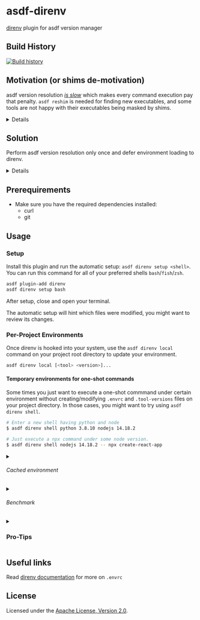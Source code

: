 # asdf-direnv

[direnv](https://direnv.net) plugin for asdf version manager

## Build History

[![Build history](https://buildstats.info/github/chart/asdf-community/asdf-direnv?branch=master)](https://github.com/asdf-community/asdf-direnv/actions)

## Motivation (or shims de-motivation)

asdf version resolution [*is slow*](https://github.com/asdf-community/asdf-direnv/issues/80#issuecomment-1079485165) which makes every command execution pay that penalty. `asdf reshim` is needed for finding new executables, and some tools are not happy with their executables being masked by shims.

<details>
  
  
[asdf](https://asdf-vm.com) is a great tool for managing multiple versions of
command-line tools. 99% of the time these managed tools work just as expected.

Shims are just tiny wrappers created by asdf that just forward execution to the
_real_ versioned executables installed by asdf. This way, asdf has a single
shims directory added to your PATH and has no need of mangling the PATH for
every installed version.

When you run an asdf-managed command, like `node`, it will actually execute an
asdf-shim, which will determine the `node` version to activate according to your
`.tool-versions` file.

A downside of this is that every single time you run `node` asdf will have to
determine again which version to use. Even if you haven't changed your
`.tool-versions` file to upgrade the node version to use. And this happens for
every shim execution, which could lead to some users experiencing certain
_slowness_ while asdf is looking up versions, since it has to traverse
directories looking up for a .tool-versions file and probably also legacy
version files.

Another inconvenience is that commands installed by these tools can have some
problems by the way asdf shims work. For example, if a command tries to find
itself by name in PATH (e.g. using `which my-command`) it will find the asdf
shim executable and not the _actual_ executable delegated-to by asdf. This might
cause problems if the command tries to use this location as an installation root
to find auxiliary files, since shims will mask the real executable.

Also, people frequently ask why is reshim needed. Suppose you used asdf to
install a package manager like `npm`, `hex`, `gem`, `cargo`, etc. Any new
binaries installed by these tools won't be available on PATH unless you run
`asdf reshim`. This is because asdf has no way of knowing what the `npm install`
command does, and it's until `asdf reshim` that it will figure out new
executables are available and will create shims for them accordingly.

And finally, some packages come not only with language-specific commands, but
with tons of system tools that will shadow those already installed on your
system. While this may be desirable while the language is in use, having it
installed and not activated leaves dead shims all over the place.

</details>
  
## Solution

Perform asdf version resolution only once and defer environment loading to direnv.

<details>
  
  
All these previously mentioned issues can be solved by using asdf along with the
[direnv](https://direnv.net/) tool.

Just like asdf is a tools manager, direnv is an environment-variables manager.
It can update your shell env upon directory change and clean it up when you
leave that directory.

This `asdf-direnv` plugin lets you install `direnv` and also provides a tiny
script to integrate both. Allowing `direnv` to manage any variables exposed by
asdf tools, primarily the PATH environment, but also any other variable exposed
by your plugin (e.g. MIX_HOME exposed by the asdf-elixir plugin).

This way, running `node` will not invoke the asdf-shim but the _real_
asdf-managed executable in PATH. Which will improve speed since version
resolution is out of the way and made only once by `direnv` upon entering your
project directory. Commands trying to find themselves in PATH will find their
expected location. Also, no more _reshim_ needed upon `npm install`.
  
</details>

## Prerequirements

- Make sure you have the required dependencies installed:
  - curl
  - git

## Usage

### Setup

Install this plugin and run the automatic setup: `asdf direnv setup <shell>`.
You can run this command for all of your preferred shells `bash`/`fish`/`zsh`.

```bash
asdf plugin-add direnv
asdf direnv setup bash
```

After setup, close and open your terminal.

The automatic setup will hint which files were modified, you might want to review its changes.

### Per-Project Environments

Once direnv is hooked into your system, use the  `asdf direnv local`
command on your project root directory to update your environment.

``` bash
asdf direnv local [<tool> <version>]...
```

#### Temporary environments for one-shot commands

Some times you just want to execute a one-shot commmand under certain
environment without creating/modifying `.envrc` and `.tool-versions` files
on your project directory. In those cases, you might want to try using
`asdf direnv shell`.


``` bash
# Enter a new shell having python and node
$ asdf direnv shell python 3.8.10 nodejs 14.18.2

# Just execute a npx command under some node version.
$ asdf direnv shell nodejs 14.18.2 -- npx create-react-app
```

<details>
  <summary><h6>Cached environment</h6></summary>

To speed up things a lot, this plugin creates direnv `envrc` files that contain
your plugins environment. They are created whenever your `.envrc` or your
`.tool-versions` files change, and are cached under `$XDG_CACHE_HOME/asdf-direnv`.

If you ever need to regenerate a cached environment file, just `touch .envrc`.

Now when you leave your project directory and come back to it, direnv will
manage the environment variables for you really fast. For example:

```bash
direnv: loading .envrc
direnv: using asdf
direnv: Creating env file ~/.asdf/installs/direnv/2.20.0/env/909519368-2773408541-1591703797-361987458
direnv: loading ~/.asdf/installs/direnv/2.20.0/env/909519368-2773408541-1591703797-361987458
direnv: using asdf elixir 1.8.1-otp-21
direnv: using asdf nodejs 12.6.0
direnv: export +MIX_ARCHIVES +MIX_HOME +NPM_CONFIG_PREFIX ~PATH
```
  
</details>

<details>
  <summary><h6>Benchmark</h6></summary>

![benchmark](https://user-images.githubusercontent.com/38746192/67657932-8483fb80-f99b-11e9-96d8-3d46d419ea62.png)

#### `node --version`

with asdf-direnv:

| Mean [ms] | Min [ms] | Max [ms] | Relative |
| --------: | -------: | -------: | -------: |
| 4.3 ± 0.4 |      3.6 |      6.0 |     1.00 |

without asdf-direnv:

|   Mean [ms] | Min [ms] | Max [ms] | Relative |
| ----------: | -------: | -------: | -------: |
| 189.7 ± 2.7 |    185.6 |    194.0 |     1.00 |

```bash
hyperfine 'node --version'
```

---

#### `npm install -g yarn`

with asdf-direnv:

|    Mean [ms] | Min [ms] | Max [ms] | Relative |
| -----------: | -------: | -------: | -------: |
| 683.3 ± 17.3 |    667.9 |    725.1 |     1.00 |

without asdf-direnv:

|    Mean [ms] | Min [ms] | Max [ms] | Relative |
| -----------: | -------: | -------: | -------: |
| 870.0 ± 12.9 |    848.4 |    894.6 |     1.00 |

```bash
hyperfine --cleanup 'npm uninstall -g yarn' 'npm install -g yarn'
```
  
</details>

<details>
  <summary><h3>Pro-Tips</h3></summary>

- Take a look at `direnv help true`.

- Getting `$ASDF_DIR/shims` out of the PATH.

  Some users might want to bypass asdf shims altogether. To do so,
  include only `$ASDF_DIR/bin` in your PATH but exclude the shims
  directory.

  All shims are still available via `asdf exec <shim>`

```bash
# ~/.bashrc or equivalent

# Don't source `~/.asdf/asdf.sh`
PATH="$PATH:~/.asdf/bin"
source "~/.asdf/lib/asdf.sh" # just load the asdf wrapper function
```

- If you want to silence the console output of direnv, you can do that by
  setting an empty environment variable: `export DIRENV_LOG_FORMAT=""`.

- Some times you might need to configure IDEs or other tools to find executables
  like package managers/code linters/compilers being used on a project of yours.
  For example, to execute `npm` outside your project directory you can do:

```bash
direnv exec /some/project npm
```

- Remember that activation order is important.

  If a local `.tool-versions` file is present, the order of listed plugins will be
  preserved, so that toolA will be present before toolB in PATH.

```bash
# .tool-versions
toolA 1.0
toolB 2.0
```

- You can `use asdf` even if current directory has no `.tool-versions` file.

  In this case the the activated versions will be the same than those returned
  by `asdf current` command.

- You can override any tool version via environment variables.

  See the asdf documentation regarding versions from environment variables.

```bash
# .envrc
export ASDF_PLUGIN_VERSION=1.0
use asdf
```

- You can omit direnv on your global `~/.tool-versions` file.

  You just need to provide the version via an environment variable.

```bash
# File: ~/.bashrc

# Hook direnv into your shell.
eval "$(env ASDF_DIRENV_VERSION=2.20.0 asdf direnv hook bash)"

# A shortcut for asdf managed direnv.
direnv() { env ASDF_DIRENV_VERSION=2.20.0 asdf direnv "$@"; }
```

- Remember `direnv` can reload the environment whenever a file changes. By
  default this plugin will watch any `.tool-versions` file or legacy version
  file that explicitly selects a tool.

But you can easily watch more files when needed.

```bash
# .envrc
watch_file "package.json"
```

- Using `direnv status` can be helpful to inspect current state. Also,
  you might want to take a look to `direnv --help`.

- Using a non-empty `ASDF_DIRENV_DEBUG` will enable bash-tracing with `set -x` and skip env-cache.

  For example, if you are troubleshooting or trying to debug something weird on
  your environment, use `env ASDF_DIRENV_DEBUG=true direnv reload` and provide any
  relevant output on an [issue](issues/new).

  Also, if you are contributing a new feature or bug-fix try running
  `env ASDF_DIRENV_DEBUG=true make` to run all tests with trace mode. If any test
  fails you will see more output.
  
</details>

## Useful links

Read [direnv documentation](https://direnv.net/) for more on `.envrc`

## License

Licensed under the
[Apache License, Version 2.0](https://www.apache.org/licenses/LICENSE-2.0).
